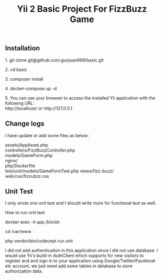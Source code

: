 <p align="center">
    <h1 align="center">Yii 2 Basic Project For FizzBuzz Game</h1>
    <br>
</p>
<h2>Installation</h2>
<p>1. git clone git@github.com:guojuan999/basic.git</a>
<p>2. cd basic</p>
<p>3. composer install</p>
<p>4. docker-compose up -d</p>
<p>5. You can use your browser to access the installed Yii application with the following URL:<br/>
http://localhost/ or http://127.0.0.1</p>

<h2>Change logs</h2>
<p>I have update or add some files as below:</p>
<p>
    assets/AppAsset.php<br/>
    controllers/FizzBuzzController.php<br/>
    models/GameForm.php<br/>
    nginx/<br/>
    php/Dockerfile<br/>
    test/unit/models/GameFormTest.php
    views/fizz-buzz/<br/>
    web/css/fizzubzz.css<br/>
</p>

<h2>Unit Test</h2>
<p>I only wrote one unit test and I should write more for functional test as well.</p>
<p>How to run unit test</p>
<p>docker exec -it app /bin/sh</p>
<p>cd /var/www</p>
<p>php vendor/bin/codecept run unit</p>

<p>I did not add authentication in this application since I did not use database. I would use Yii's build-in AuthClient which supports for new visitors to register and and sign in to your application using Google/Twitter/Facebook etc account, we just need add some tables in database to store authorization data. </p 
